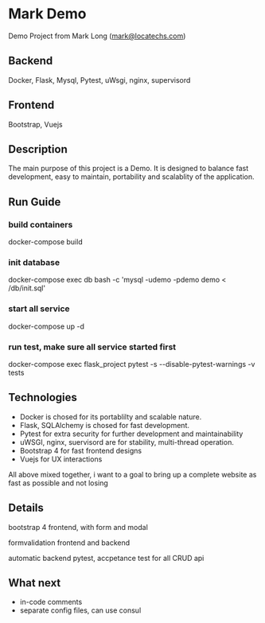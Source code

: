 # Mark Demo

Demo Project from Mark Long (mark@locatechs.com)

## Backend

Docker, Flask, Mysql, Pytest, uWsgi, nginx, supervisord

## Frontend

Bootstrap, Vuejs

## Description

The main purpose of this project is a Demo.
It is designed to balance fast development, easy to maintain, portability and scalablity of the application.

## Run Guide

### build containers

docker-compose build

### init database

docker-compose  exec  db  bash -c 'mysql -udemo -pdemo demo < /db/init.sql'

### start all service

docker-compose up -d

### run test, make sure all service started first

docker-compose exec flask_project pytest -s --disable-pytest-warnings -v tests

## Technologies

- Docker is chosed for its portablilty and scalable nature.
- Flask, SQLAlchemy is chosed for fast development.
- Pytest for extra security for further development and maintainability
- uWSGI, nginx, suervisord are for stability, multi-thread operation.
- Bootstrap 4 for fast frontend designs
- Vuejs for UX interactions

All above mixed together, i want to a goal to bring up a complete website as fast as possible and not losing

## Details

bootstrap 4 frontend, with form and modal

formvalidation frontend and backend

automatic backend pytest, accpetance test for all CRUD api

## What next

- in-code comments
- separate config files, can use consul
